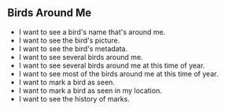 Birds Around Me
---------------
* I want to see a bird's name that's around me.
* I want to see the bird's picture.
* I want to see the bird's metadata.
* I want to see several birds around me.
* I want to see several birds around me at this time of year.
* I want to see most of the birds around me at this time of year.
* I want to mark a bird as seen.
* I want to mark a bird as seen in my location.
* I want to see the history of marks.

